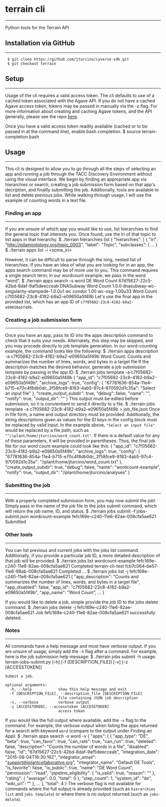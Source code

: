 # terrain cli
--------------------------------
Python tools for the Terrain API

## Installation via GitHub
--------------------------------
     $ git clone https://github.com/jturcino/cyverse-sdk.git
     $ git checkout terrain

## Setup
--------------------------------
Usage of the cli requires a valid access token. The cli defaults to use of a cached token associated with the Agave API. If you do not have a cached Agave access token, tokens may be passed in manually via the -z flag. For more information about creating and caching Agave tokens, and the API generally, please see the repo [here](https://bitbucket.org/agaveapi/cli).

Once you have a valid access token readily available (cached or to be passed in at the command line), enable bash completion.
    $ source terrain-completion.bash

## Usage
--------------------------------
This cli is designed to allow you to go through all the steps of selecting an app and running a job through the TACC Discovery Environment without using the visual interface. We begin by finding an appropriate app via hierarchies or search, creating a job submission form based on that app's decription, and finallly submitting the job. Additionally, tools are available to list and delete previous jobs.
While walking through usage, I will use the example of counting words in a text file.

### Finding an app
--------------------------------
If you are unsure of which app you would like to use, list hierarchies to find the general topic that interests you. Once found, use the iri of that topic to list apps in that hierarchy.
    $ ./terrain hierarchies list
    {
        "hierarchies": [
            {
                "iri": "http://edamontology.org/topic_0003",
                "label": "Topic",
                "subclasses": [
        ...
    }
    $ ./terrain apps list -i <some_iri>

However, it can be difficult to parse through the long, nested list of hierarchies. If you have an idea of what you are looking for in an app, the apps search command may be of more use to you. This command requires a single search term; in our wordcount example, we pass in the word "word".
    $ ./terrain apps search -s word
    DE Word Count 67d15627-22c5-42bd-8daf-9af5deecceab
    DNASubway Word Count 1.0.0 dnasubway-wc-singularity-stampede-1.0.0u1
    wc condor 1.00 wc-osg-1.00u33
    Word Count c7f05682-23c8-4182-b9a2-e09650a5f49b
Let's use the final app in the provided list, which has an app ID of `c7f05682-23c8-4182-b9a2-e09650a5f49b`.

### Creating a job submission form
--------------------------------
Once you have an app, pass its ID into the apps description command to check that it suits your needs. Alternately, this step may be skipped, and you may procede directly to job template generation. In our word-counting example, the command looks like the following:
    $ ./terrain apps description -a c7f05682-23c8-4182-b9a2-e09650a5f49b
    Word Count:
    Counts and summarizes the number of lines, words, and bytes in a target file
If the description matches the desired behavior, generate a job submission template by passing in the app ID.
    $ ./terrain jobs template -a c7f05682-23c8-4182-b9a2-e09650a5f49b
    {
        "app_id": "c7f05682-23c8-4182-b9a2-e09650a5f49b",
        "archive_logs": true,
        "config": {
            "67781636-854a-11e4-b715-e70c4f8db0dc_2f58fce9-8183-4ab5-97c4-970592d1c35a": "Select an input file"
        },
        "create_output_subdir": true,
        "debug": false,
        "name": "",
        "notify": true,
        "output_dir": ""
    }
This output must be edited before submission, so it is convientient to send it directly to a file.
    $ ./terrain jobs template -a c7f05682-23c8-4182-b9a2-e09650a5f49b > job_file.json
Once in file form, a name and output directory must be provided. Additionally, the string descriptions given as values for the ID keys in the config block must be replaced by valid input. In the example above, `"Select an input file"` would be replaced by a file path, such as `""/iplant/home/jturcino/word_count.txt"`. If there is a default value for any of these parameters, it will be provided in parentheses. Thus, the final job file for our word count example could look like this:
    {
        "app_id": "c7f05682-23c8-4182-b9a2-e09650a5f49b",
        "archive_logs": true,
        "config": {
            "67781636-854a-11e4-b715-e70c4f8db0dc_2f58fce9-8183-4ab5-97c4-970592d1c35a": "/iplant/home/jturcino/word_count.txt"
        },
        "create_output_subdir": true,
        "debug": false,
        "name": "wordcount-example",
        "notify": true,
        "output_dir": "/iplant/home/jturcino/analyses"
    }

### Submitting the job
--------------------------------
With a properly completed submission form, you may now submit the job! Simply pass in the name of the job file to the jobs submit command, which will return the job name, ID, and status.
    $ ./terrain jobs submit -f jobs-submit.json 
    wordcount-example fefc169e-c240-11e6-82ae-008cfa5ae621 Submitted

### Other tools
--------------------------------
You can list previous and current jobs with the jobs list command. Additionally, if you provide a particular job ID, a more detailed description of that job will be provided.
    $ ./terrain jobs list 
    wordcount-example fefc169e-c240-11e6-82ae-008cfa5ae621 Completed
    terrain-cli-test fcb7c064-be57-11e6-98ab-008cfa5ae621 Completed
    ...
    $ ./terrain jobs list -j fefc169e-c240-11e6-82ae-008cfa5ae621
    {
        "app_description": "Counts and summarizes the number of lines, words, and bytes in a target file",
        "app_disabled": false,
        "app_id": "c7f05682-23c8-4182-b9a2-e09650a5f49b",
        "app_name": "Word Count",
        ...
    }

If you would like to delete a job, simple provide the job ID to the jobs delete command.
    $ ./terrain jobs delete -j fefc169e-c240-11e6-82ae-008cfa5ae621
    Job fefc169e-c240-11e6-82ae-008cfa5ae621 successfully deleted.

### Notes
--------------------------------
All commands have a help message and most have verbose output. 
If you are unsure of usage, simply add the `-h` flag after a command. For example, here is the job submission help message:
    $ ./terrain jobs submit -h
    usage: terrain-jobs-submit.py [-h] [-f [DESCRIPTION_FILE]] [-v]
                                  [-z [ACCESSTOKEN]]
    
    Submit a job.
    
    optional arguments:
      -h, --help            show this help message and exit
      -f [DESCRIPTION_FILE], --description_file [DESCRIPTION_FILE]
                            file containing JSON job description
      -v, --verbose         verbose output
      -z [ACCESSTOKEN], --accesstoken [ACCESSTOKEN]
                            access token
If you would like the full output where available, add the `-v` flag to the command. For example, the verbose output when listing the apps returned for a search with keyword `word` (compare to the output under Finding an App):
    $ ./terrain apps search -s word -v
    {
        "apps": [
            {
                "app_type": "DE",
                "beta": true,
                "can_favor": true,
                "can_rate": true,
                "can_run": true,
                "deleted": false,
                "description": "Counts the number of words in a file",
                "disabled": false,
                "id": "67d15627-22c5-42bd-8daf-9af5deecceab",
                "integration_date": "2015-08-04T16:30:16Z",
                "integrator_email": "support@iplantcollaborative.org",
                "integrator_name": "Default DE Tools",
                "is_favorite": false,
                "is_public": true,
                "name": "DE Word Count",
                "permission": "read",
                "pipeline_eligibility": {
                    "is_valid": true,
                    "reason": ""
                },
                "rating": {
                    "average": 0.0,
                    "total": 0
                },
                "step_count": 1,
                "system_id": "de",
                "wiki_url": ""
            },
	    ...
        ],
        "total": 4
    }
The verbose flag is not available for commands where the full output is already provided (such as `hierarchies list` and `jobs template`) or where there is no output returned (such as `jobs-delete`).
